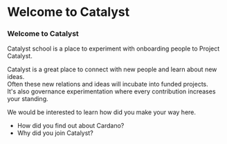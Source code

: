 # Welcome to Catalyst

### Welcome to Catalyst

Catalyst school is a place to experiment with onboarding people to Project Catalyst.

Catalyst is a great place to connect with new people and learn about new ideas.\
Often these new relations and ideas will incubate into funded projects.\
It's also governance experimentation where every contribution increases your standing.

We would be interested to learn how did you make your way here.

* How did you find out about Cardano?
* Why did you join Catalyst?

